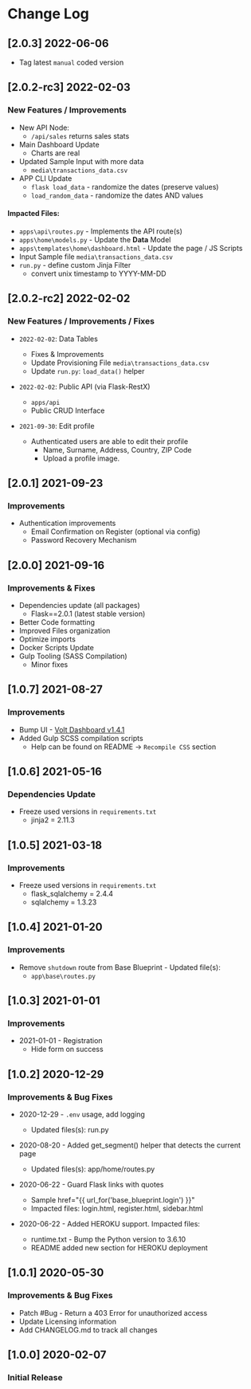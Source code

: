# Change Log


## [2.0.3] 2022-06-06

- Tag latest `manual` coded version 

## [2.0.2-rc3] 2022-02-03
### New Features / Improvements

- New API Node: 
  - `/api/sales` returns sales stats
- Main Dashboard Update
  - Charts are real 
- Updated Sample Input with more data
  - `media\transactions_data.csv`
- APP CLI Update
  - `flask load_data` - randomize the dates (preserve values)
  - `load_random_data` - randomize the dates AND values

#### Impacted Files:

- `apps\api\routes.py`  - Implements the API route(s)
- `apps\home\models.py` - Update the **Data** Model
- `apps\templates\home\dashboard.html` - Update the page / JS Scripts
- Input Sample file `media\transactions_data.csv`
- `run.py` - define custom Jinja Filter
  - convert unix timestamp to YYYY-MM-DD 

## [2.0.2-rc2] 2022-02-02
### New Features / Improvements / Fixes

- `2022-02-02`: Data Tables
  - Fixes & Improvements
  - Update Provisioning File `media\transactions_data.csv`
  - Update `run.py`: `load_data()` helper
  
- `2022-02-02`: Public API (via Flask-RestX)
  - `apps/api`
  - Public CRUD Interface 

- `2021-09-30`: Edit profile 
  - Authenticated users are able to edit their profile
    - Name, Surname, Address, Country, ZIP Code
    - Upload a profile image. 

## [2.0.1] 2021-09-23
### Improvements 

- Authentication improvements
  - Email Confirmation on Register (optional via config)
  - Password Recovery Mechanism

## [2.0.0] 2021-09-16
### Improvements & Fixes

- Dependencies update (all packages) 
  - Flask==2.0.1 (latest stable version)
- Better Code formatting
- Improved Files organization
- Optimize imports
- Docker Scripts Update
- Gulp Tooling  (SASS Compilation)
  - Minor fixes

## [1.0.7] 2021-08-27
### Improvements

- Bump UI - [Volt Dashboard v1.4.1](https://github.com/themesberg/volt-bootstrap-5-dashboard/releases) 
- Added Gulp SCSS compilation scripts
  - Help can be found on README -> `Recompile CSS` section

## [1.0.6] 2021-05-16
### Dependencies Update

- Freeze used versions in `requirements.txt`
    - jinja2 = 2.11.3

## [1.0.5] 2021-03-18
### Improvements

- Freeze used versions in `requirements.txt`
    - flask_sqlalchemy = 2.4.4
    - sqlalchemy = 1.3.23

## [1.0.4] 2021-01-20
### Improvements

- Remove `shutdown` route from Base Blueprint - Updated file(s):
    - `app\base\routes.py`

## [1.0.3] 2021-01-01
### Improvements 

- 2021-01-01 - Registration
    - Hide form on success

## [1.0.2] 2020-12-29
### Improvements & Bug Fixes

- 2020-12-29 - `.env` usage, add logging
    - Updated files(s): run.py

- 2020-08-20 - Added get_segment() helper that detects the current page
    - Updated files(s): app/home/routes.py

- 2020-06-22 - Guard Flask links with quotes
    - Sample href="{{ url_for('base_blueprint.login') }}"
    - Impacted files: login.html, register.html, sidebar.html

- 2020-06-22 - Added HEROKU support. Impacted files:
    - runtime.txt - Bump the Python version to 3.6.10
    - README added new section for HEROKU deployment

## [1.0.1] 2020-05-30
### Improvements & Bug Fixes

- Patch #Bug - Return a 403 Error for unauthorized access
- Update Licensing information
- Add CHANGELOG.md to track all changes

## [1.0.0] 2020-02-07
### Initial Release
